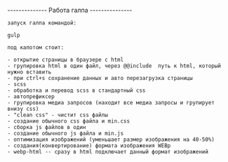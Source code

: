 -------------- Работа галпа ---------------

    запуск галпа командой:

    gulp

    под капотом стоит:

    - открытие страницы в браузере с html
    - групировка html в один файл, через @@include  путь к html, который нужно вставить
    - при ctrl+s сохранение данных и авто перезагрузка страницы
    - scss
    - обработка и перевод scss в стандартный css
    - автопрефиксер
    - групировка медиа запросов (находит все медиа запросы и групирует внизу css)
    - "clean css" - чистит css файлы
    - создание обычного css файла и min.css
    - сборка js файлов в один
    - создание обычного js файла и min.js
    - оптимизация изображений (уменьшает размер изображения на 40-50%)
    - создания(конвертирование) формата изображения WEBp
    - webp-html -- сразу в html подключает данный формат изображений
